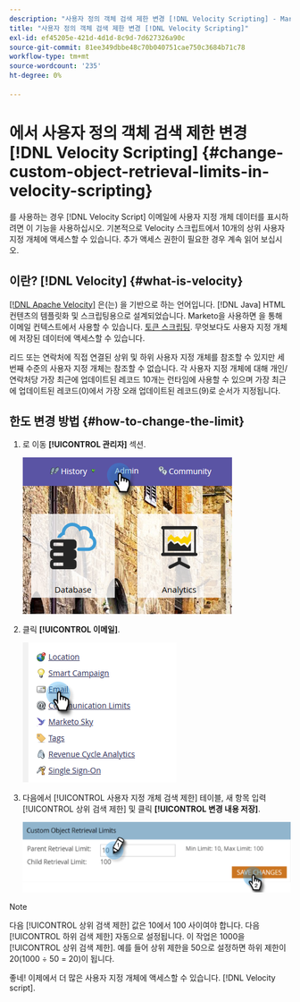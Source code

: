 ```yaml
---
description: "사용자 정의 객체 검색 제한 변경 [!DNL Velocity Scripting] - Marketo 문서 - 제품 설명서"
title: "사용자 정의 객체 검색 제한 변경 [!DNL Velocity Scripting]"
exl-id: ef45205e-421d-4d1d-8c9d-7d627326a90c
source-git-commit: 81ee349dbbe48c70b040751cae750c3684b71c78
workflow-type: tm+mt
source-wordcount: '235'
ht-degree: 0%

---
```


# 에서 사용자 정의 객체 검색 제한 변경 [!DNL Velocity Scripting] {#change-custom-object-retrieval-limits-in-velocity-scripting}

를 사용하는 경우 [!DNL Velocity Script] 이메일에 사용자 지정 개체 데이터를 표시하려면 이 기능을 사용하십시오. 기본적으로 Velocity 스크립트에서 10개의 상위 사용자 지정 개체에 액세스할 수 있습니다. 추가 액세스 권한이 필요한 경우 계속 읽어 보십시오.

## 이란? [!DNL Velocity] {#what-is-velocity}

[[!DNL Apache Velocity]](https://velocity.apache.org/) 은(는) 을 기반으로 하는 언어입니다. [!DNL Java] HTML 컨텐츠의 템플릿화 및 스크립팅용으로 설계되었습니다. Marketo을 사용하면 을 통해 이메일 컨텍스트에서 사용할 수 있습니다. [토큰 스크립팅](/help/marketo/product-docs/email-marketing/general/using-tokens/create-an-email-script-token.md). 무엇보다도 사용자 지정 개체에 저장된 데이터에 액세스할 수 있습니다.

리드 또는 연락처에 직접 연결된 상위 및 하위 사용자 지정 개체를 참조할 수 있지만 세 번째 수준의 사용자 지정 개체는 참조할 수 없습니다. 각 사용자 지정 개체에 대해 개인/연락처당 가장 최근에 업데이트된 레코드 10개는 런타임에 사용할 수 있으며 가장 최근에 업데이트된 레코드(0)에서 가장 오래 업데이트된 레코드(9)로 순서가 지정됩니다.

## 한도 변경 방법 {#how-to-change-the-limit}

1. 로 이동 **[!UICONTROL 관리자]** 섹션.

   ![](assets/change-custom-object-retrieval-limits-in-velocity-scripting-1.png)

1. 클릭 **[!UICONTROL 이메일]**.

   ![](assets/change-custom-object-retrieval-limits-in-velocity-scripting-2.png)

1. 다음에서 [!UICONTROL 사용자 지정 개체 검색 제한] 테이블, 새 항목 입력 [!UICONTROL 상위 검색 제한] 및 클릭 **[!UICONTROL 변경 내용 저장]**.

   ![](assets/change-custom-object-retrieval-limits-in-velocity-scripting-3.png)

>[!NOTE]
>
>다음 [!UICONTROL 상위 검색 제한] 값은 10에서 100 사이여야 합니다. 다음 [!UICONTROL 하위 검색 제한] 자동으로 설정됩니다. 이 작업은 1000을 [!UICONTROL 상위 검색 제한]. 예를 들어 상위 제한을 50으로 설정하면 하위 제한이 20(1000 ÷ 50 = 20)이 됩니다.

좋네! 이제에서 더 많은 사용자 지정 개체에 액세스할 수 있습니다. [!DNL Velocity script].

